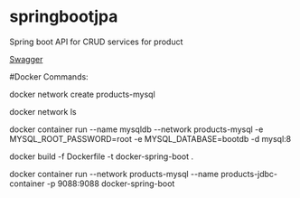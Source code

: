 # springbootjpa
Spring boot API for CRUD services for product

<a href="http://localhost:9088/springboot/swagger-ui/">Swagger</a>

#Docker Commands:

docker network create products-mysql

docker network ls

docker container run --name mysqldb --network products-mysql -e MYSQL_ROOT_PASSWORD=root -e MYSQL_DATABASE=bootdb -d mysql:8


docker build -f Dockerfile -t docker-spring-boot .

docker container run --network products-mysql --name products-jdbc-container -p 9088:9088 docker-spring-boot
